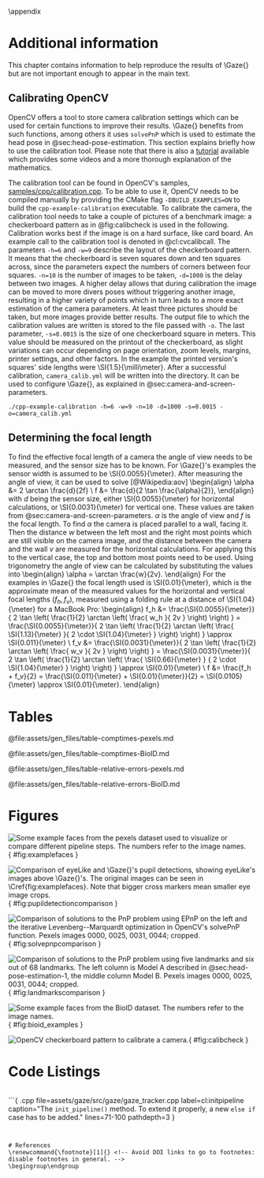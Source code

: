 \appendix


# Additional information

This chapter contains information to help reproduce the results of \Gaze{} but
are not important enough to appear in the main text.


## Calibrating OpenCV

OpenCV offers a tool to store camera calibration settings which can be used for
certain functions to improve their results. \Gaze{} benefits from such functions,
among others it uses `solvePnP` which is used to estimate the head pose in @sec:head-pose-estimation. This section
explains briefly how to use the calibration tool. Please note that there is
also a
[tutorial](https://docs.opencv.org/3.0-beta/doc/tutorials/calib3d/camera_calibration/camera_calibration.html)
available which provides some videos and a more thorough explanation of the
mathematics.

The calibration tool can be found in OpenCV's samples,
[samples/cpp/calibration.cpp](https://github.com/opencv/opencv/blob/fc9e031454fd456d09e15944c99a419e73d80661/samples/cpp/calibration.cpp).
To be able to use it, OpenCV needs to be compiled manually by providing the
CMake flag `-DBUILD_EXAMPLES=ON` to build the `cpp-example-calibration`
executable. To calibrate the camera, the calibration tool needs to take a
couple of pictures of a benchmark image: a checkerboard pattern as in
@fig:calibcheck is used in the following. Calibration works best if the image
is on a hard surface, like card board. An example call to the calibration tool
is denoted in @cl:cvcalibcall. The parameters `-h=6` and `-w=9` describe the
layout of the checkerboard pattern. It means that the checkerboard is seven
squares down and ten squares across, since the parameters expect the numbers of
corners between four squares. `-n=10` is the number of images to be taken,
`-d=1000` is the delay between two images. A higher delay allows that during
calibration the image can be moved to more divers poses without triggering
another image, resulting in a higher variety of points which in turn leads to a
more exact estimation of the camera parameters. At least three pictures should
be taken, but more images provide better results. The output file to which the
calibration values are written is stored to the file passed with `-o`. The last
parameter, `-s=0.0015` is the size of one checkerboard square in meters. This
value should be measured on the printout of the checkerboard, as slight
variations can occur depending on page orientation, zoom levels, margins,
printer settings, and other factors. In the example the printed version's
squares' side lengths were \SI{1.5}{\milli\meter}. After a successful calibration,
`camera_calib.yml` will be written into the directory. It can be used to
configure \Gaze{}, as explained in @sec:camera-and-screen-parameters.

```{ .bash caption="Using the OpenCV calibration tool to calibrate the camera." label=cl:cvcalibcall }
./cpp-example-calibration -h=6 -w=9 -n=10 -d=1000 -s=0.0015 -o=camera_calib.yml
```


## Determining the focal length

To find the effective focal length of a camera the angle of view needs to be
measured, and the sensor size has to be known. For \Gaze{}'s examples the sensor width is
assumed to be \SI{0.0055}{\meter}. After measuring the angle of view, it can be used to solve [@Wikipedia:aov]
\begin{align}
\alpha &= 2 \arctan \frac{d}{2f} \\
f &= \frac{d}{2 \tan \frac{\alpha}{2}},
\end{align}
with $d$ being the sensor size, either \SI{0.0055}{\meter} for horizontal calculations,
or \SI{0.0031}{\meter} for vertical one. These values are taken from @sec:camera-and-screen-parameters. $\alpha$
is the angle of view and $f$ is the focal length.
To find $\alpha$ the camera is placed parallel to a wall, facing it. Then the
distance $w$ between the left most and the right most points
which are still visible on the camera image, and the
distance between the camera and the wall $v$ are measured for the horizontal calculations. For applying this to the vertical case, the top and bottom most points need to be used. Using trigonometry
the angle of view can be calculated by substituting the values into
\begin{align}
\alpha = \arctan \frac{w}{2v}.
\end{align}
For the examples in \Gaze{} the focal length used is \SI{0.01}{\meter}, which is
the approximate mean of the measured values for the horizontal and vertical
focal lengths ($f_h, f_v$), measured using a folding rule at a distance of
\SI{1.04}{\meter} for a MacBook Pro:
\begin{align}
f_h &= \frac{\SI{0.0055}{\meter}}{ 2 \tan \left( \frac{1}{2} \arctan \left( \frac{ w_h }{ 2v } \right) \right) }
= \frac{\SI{0.0055}{\meter}}{ 2 \tan \left( \frac{1}{2} \arctan \left( \frac{ \SI{1.13}{\meter} }{ 2 \cdot \SI{1.04}{\meter} } \right) \right) } \approx \SI{0.011}{\meter} \\
f_v &= \frac{\SI{0.0031}{\meter}}{ 2 \tan \left( \frac{1}{2} \arctan \left( \frac{ w_v }{ 2v } \right) \right) }
= \frac{\SI{0.0031}{\meter}}{ 2 \tan \left( \frac{1}{2} \arctan \left( \frac{ \SI{0.66}{\meter} } { 2 \cdot \SI{1.04}{\meter} } \right) \right) } \approx \SI{0.01}{\meter} \\
f &= \frac{f_h + f_v}{2} = \frac{\SI{0.011}{\meter} + \SI{0.01}{\meter}}{2} = \SI{0.0105}{\meter} \approx \SI{0.01}{\meter}.
\end{align}


# Tables

@file:assets/gen_files/table-comptimes-pexels.md

@file:assets/gen_files/table-comptimes-BioID.md

@file:assets/gen_files/table-relative-errors-pexels.md

@file:assets/gen_files/table-relative-errors-BioID.md


# Figures

![Some example faces from the pexels dataset used to visualize or compare different pipeline steps. The numbers refer to the image names.](pupil_detection_faces.png){ #fig:examplefaces }

![Comparison of eyeLike and \Gaze{}'s pupil detections, showing eyeLike's images above \Gaze{}'s. The original images can be seen in \Cref{fig:examplefaces}. Note that bigger cross markers mean smaller eye image crops.](pupil_detection_comparison.png){ #fig:pupildetectioncomparison }

![Comparison of solutions to the PnP problem using EPnP on the left and the iterative Levenberg--Marquardt optimization in OpenCV's solvePnP function. Pexels images 0000, 0025, 0031, 0044; cropped.](solvePnPcomparison.png){ #fig:solvepnpcomparison }

![Comparison of solutions to the PnP problem using five landmarks and six out of 68 landmarks. The left column is Model A described in @sec:head-pose-estimation-1, the middle column Model B. Pexels images 0000, 0025, 0031, 0044; cropped.](landmarkscomparison.png){ #fig:landmarkscomparison }

![Some example faces from the BioID dataset. The numbers refer to the image names.](BioID_exampleimages.png){ #fig:bioid_examples }

![OpenCV checkerboard pattern to calibrate a camera.](pattern.png){ #fig:calibcheck }


# Code Listings

```{ .yaml file="examples/camera_calib.yml" caption="Example camera calibration output." label=cl:cameracalibyml }
```

```{ .cpp file=assets/gaze/src/gaze/gaze_tracker.cpp label=cl:initpipeline caption="The `init_pipeline()` method. To extend it properly, a new `else if` case has to be added." lines=71-100 pathdepth=3 }
```


# References
\renewcommand{\footnote}[1]{} <!-- Avoid DOI links to go to footnotes: disable footnotes in general. -->
\begingroup\endgroup
